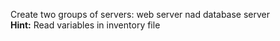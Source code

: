 Create two groups of servers: web server nad database server <br>
**Hint:** Read variables in inventory file

